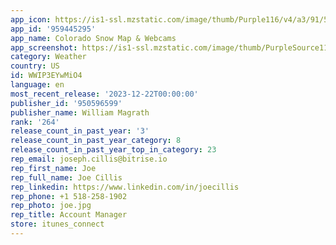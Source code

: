```yaml
---
app_icon: https://is1-ssl.mzstatic.com/image/thumb/Purple116/v4/a3/91/59/a3915979-f8c8-a652-967f-5520d781240a/AppIcon_Set_3-0-0-1x_U007emarketing-0-5-0-0-sRGB-85-220.png/1024x1024bb.png
app_id: '959445295'
app_name: Colorado Snow Map & Webcams
app_screenshot: https://is1-ssl.mzstatic.com/image/thumb/PurpleSource116/v4/7c/6b/f2/7c6bf24c-b02d-4ac1-d3f2-32324aafafe3/7c914a7b-b56a-47eb-82fd-95a3a68963ef_1._Map_24hr.RS.jpg/1242x2688bb.png
category: Weather
country: US
id: WWIP3EYwMiO4
language: en
most_recent_release: '2023-12-22T00:00:00'
publisher_id: '950596599'
publisher_name: William Magrath
rank: '264'
release_count_in_past_year: '3'
release_count_in_past_year_category: 8
release_count_in_past_year_top_in_category: 23
rep_email: joseph.cillis@bitrise.io
rep_first_name: Joe
rep_full_name: Joe Cillis
rep_linkedin: https://www.linkedin.com/in/joecillis
rep_phone: +1 518-258-1902
rep_photo: joe.jpg
rep_title: Account Manager
store: itunes_connect
---
```

